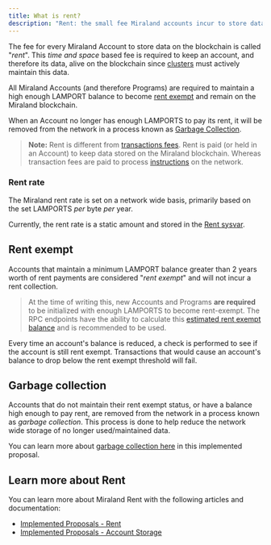 ```yaml
---
title: What is rent?
description: "Rent: the small fee Miraland accounts incur to store data on the blockchain. Accounts with >2 years of rent are rent exempt and do not pay the periodic fee."
---
```


The fee for every Miraland Account to store data on the blockchain is called "_rent_". This _time and space_ based fee is required to keep an account, and therefore its data, alive on the blockchain since [clusters](../../cluster/overview.md) must actively maintain this data.

All Miraland Accounts (and therefore Programs) are required to maintain a high enough LAMPORT balance to become [rent exempt](#rent-exempt) and remain on the Miraland blockchain.

When an Account no longer has enough LAMPORTS to pay its rent, it will be removed from the network in a process known as [Garbage Collection](#garbage-collection).

> **Note:** Rent is different from [transactions fees](../../transaction_fees.md). Rent is paid (or held in an Account) to keep data stored on the Miraland blockchain. Whereas transaction fees are paid to process [instructions](../developing/../programming-model/transactions.md#instructions) on the network.

### Rent rate

The Miraland rent rate is set on a network wide basis, primarily based on the set LAMPORTS _per_ byte _per_ year.

Currently, the rent rate is a static amount and stored in the [Rent sysvar](../runtime-facilities/sysvars.md#rent).

## Rent exempt

Accounts that maintain a minimum LAMPORT balance greater than 2 years worth of rent payments are considered "_rent exempt_" and will not incur a rent collection.

> At the time of writing this, new Accounts and Programs **are required** to be initialized with enough LAMPORTS to become rent-exempt. The RPC endpoints have the ability to calculate this [estimated rent exempt balance](../../api/http#getminimumbalanceforrentexemption) and is recommended to be used.

Every time an account's balance is reduced, a check is performed to see if the account is still rent exempt. Transactions that would cause an account's balance to drop below the rent exempt threshold will fail.

## Garbage collection

Accounts that do not maintain their rent exempt status, or have a balance high enough to pay rent, are removed from the network in a process known as _garbage collection_. This process is done to help reduce the network wide storage of no longer used/maintained data.

You can learn more about [garbage collection here](../../implemented-proposals/persistent-account-storage.md#garbage-collection) in this implemented proposal.

## Learn more about Rent

You can learn more about Miraland Rent with the following articles and documentation:

- [Implemented Proposals - Rent](../../implemented-proposals/rent.md)
- [Implemented Proposals - Account Storage](../../implemented-proposals/persistent-account-storage.md)
